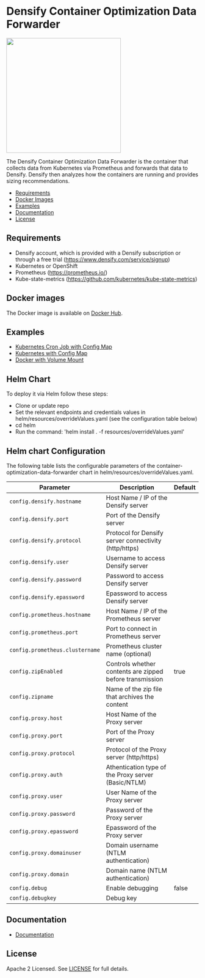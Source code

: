 # Densify Container Optimization Data Forwarder

<img src="https://www.densify.com/wp-content/uploads/densify.png" width="300">

The Densify Container Optimization Data Forwarder is the container that collects data from Kubernetes via Prometheus and forwards that data to Densify. Densify then analyzes how the containers are running and provides sizing recommendations. 

- [Requirements](#requirements)
- [Docker Images](#docker-images)
- [Examples](#examples)
- [Documentation](#Documentation)
- [License](#license)

## Requirements

- Densify account, which is provided with a Densify subscription or through a free trial (https://www.densify.com/service/signup)
- Kubernetes or OpenShift
- Prometheus (https://prometheus.io/)
- Kube-state-metrics (https://github.com/kubernetes/kube-state-metrics)

## Docker images

The Docker image is available on [Docker Hub](https://hub.docker.com/r/densify/container-optimization-data-forwarder).

## Examples 
* [Kubernetes Cron Job with Config Map](examples/CronJob)
* [Kubernetes with Config Map](examples/ConfigMap)
* [Docker with Volume Mount](examples/Docker)

## Helm Chart

To deploy it via Helm follow these steps:
* Clone or update repo
* Set the relevant endpoints and credentials values in helm/resources/overrideValues.yaml (see the configuration table below)
* cd helm
* Run the command: 'helm install . -f resources/overrideValues.yaml'

 ## Helm chart Configuration

The following table lists the configurable parameters of the container-optimization-data-forwarder chart in helm/resources/overrideValues.yaml.

| Parameter                                | Description                                             | Default                   |
|------------------------------------------|---------------------------------------------------------|---------------------------|
| `config.densify.hostname`        | Host Name / IP of the Densify server                            |                 |
| `config.densify.port`            | Port of the Densify server                                      |                 |
| `config.densify.protocol`        | Protocol for Densify server connectivity (http/https)           |                 |
| `config.densify.user`            | Username to access Densify server                               |                 |
| `config.densify.password`        | Password to access Densify server                               |                 |
| `config.densify.epassword`       | Epassword to access Densify server                              |                 |
| `config.prometheus.hostname`     | Host Name / IP of the Prometheus server                         |                 |
| `config.prometheus.port`         | Port to connect in Prometheus server                            |                 |
| `config.prometheus.clustername`  | Prometheus cluster name (optional)                              |                 |
| `config.zipEnabled`              | Controls whether contents are zipped before transmission        | true            |
| `config.zipname`                 | Name of the zip file that archives the content                  |                 |
| `config.proxy.host`              | Host Name of the Proxy server                                   |                 |
| `config.proxy.port`              | Port of the Proxy server                                        |                 |
| `config.proxy.protocol`          | Protocol of the Proxy server (http/https)                       |                 |
| `config.proxy.auth`              | Athentication type of the Proxy server  (Basic/NTLM)            |                 |
| `config.proxy.user`              | User Name of the Proxy server                                   |                 |
| `config.proxy.password`          | Password of the Proxy server                                    |                 |
| `config.proxy.epassword`         | Epassword of the Proxy server                                   |                 |
| `config.proxy.domainuser`        | Domain username (NTLM authentication)                           |                 |
| `config.proxy.domain`            | Domain name (NTLM authentication)                               |                 |
| `config.debug`                   | Enable debugging                                                | false           |
| `config.debugkey`                | Debug key                                                       |                 |


## Documentation
* [Documentation](docs)

## License

Apache 2 Licensed. See [LICENSE](LICENSE) for full details.
